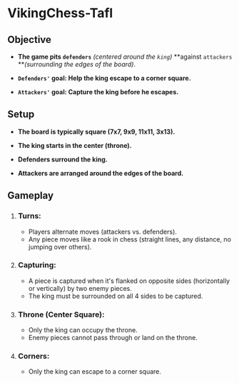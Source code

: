 # VikingChess-Tafl


## Objective 
+ **The game pits `defenders`** _(centered around the `king`)_ **against `attackers` **_(surrounding the edges of the board)_.

+ **`Defenders'` goal: Help the king escape to a corner square.**

+ **`Attackers'` goal: Capture the king before he escapes.**

## Setup

+ **The board is typically square (7x7, 9x9, 11x11, 3x13).**

+ **The king starts in the center (throne).**

+ **Defenders surround the king.**

+ **Attackers are arranged around the edges of the board.**

## Gameplay
1. ### Turns:

   + Players alternate moves (attackers vs. defenders).
   + Any piece moves like a rook in chess (straight lines, any distance, no jumping over 
     others).
2. ### Capturing:

   + A piece is captured when it's flanked on opposite sides (horizontally or vertically) by two enemy pieces.
   + The king must be surrounded on all 4 sides to be captured.
  
3. ### Throne (Center Square):

   + Only the king can occupy the throne.
   + Enemy pieces cannot pass through or land on the throne.
4. ### Corners:

   + Only the king can escape to a corner square.
